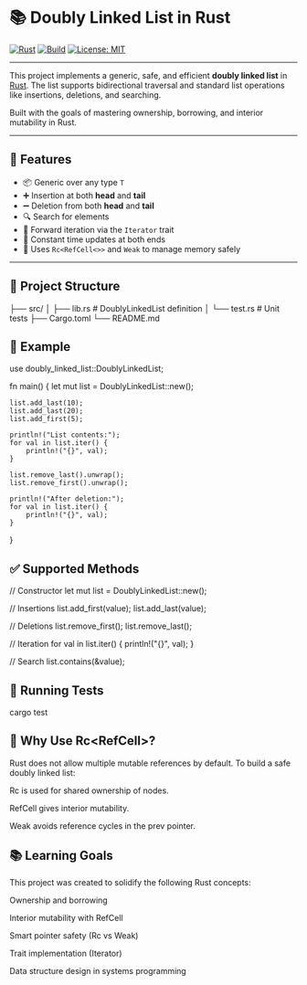 # 📚 Doubly Linked List in Rust

[![Rust](https://img.shields.io/badge/Rust-Programming%20Language-orange?logo=rust)](https://www.rust-lang.org/)
[![Build](https://img.shields.io/badge/build-passing-brightgreen)]()
[![License: MIT](https://img.shields.io/badge/License-MIT-blue.svg)](https://opensource.org/licenses/MIT)

---

This project implements a generic, safe, and efficient **doubly linked list** in [Rust](https://www.rust-lang.org/). The list supports bidirectional traversal and standard list operations like insertions, deletions, and searching.

Built with the goals of mastering ownership, borrowing, and interior mutability in Rust.

---

## 🚀 Features

- 📦 Generic over any type `T`
- ➕ Insertion at both **head** and **tail**
- ➖ Deletion from both **head** and **tail**
- 🔍 Search for elements
- 🔁 Forward iteration via the `Iterator` trait
- 📏 Constant time updates at both ends
- 🧠 Uses `Rc<RefCell<>>` and `Weak` to manage memory safely

---

## 📂 Project Structure

├── src/
│ ├── lib.rs # DoublyLinkedList definition
│ └── test.rs # Unit tests
├── Cargo.toml
└── README.md

## 📌 Example

use doubly_linked_list::DoublyLinkedList;

fn main() {
    let mut list = DoublyLinkedList::new();

    list.add_last(10);
    list.add_last(20);
    list.add_first(5);

    println!("List contents:");
    for val in list.iter() {
        println!("{}", val);
    }

    list.remove_last().unwrap();
    list.remove_first().unwrap();

    println!("After deletion:");
    for val in list.iter() {
        println!("{}", val);
    }
}

## ✅ Supported Methods

// Constructor
let mut list = DoublyLinkedList::new();

// Insertions
list.add_first(value);
list.add_last(value);

// Deletions
list.remove_first();
list.remove_last();

// Iteration
for val in list.iter() {
    println!("{}", val);
}

// Search
list.contains(&value);

## 🧪 Running Tests

cargo test

## 🤔 Why Use Rc<RefCell<T>>?

Rust does not allow multiple mutable references by default. To build a safe doubly linked list:

Rc<T> is used for shared ownership of nodes.

RefCell<T> gives interior mutability.

Weak<T> avoids reference cycles in the prev pointer.

## 📚 Learning Goals

This project was created to solidify the following Rust concepts:

Ownership and borrowing

Interior mutability with RefCell

Smart pointer safety (Rc vs Weak)

Trait implementation (Iterator)

Data structure design in systems programming

